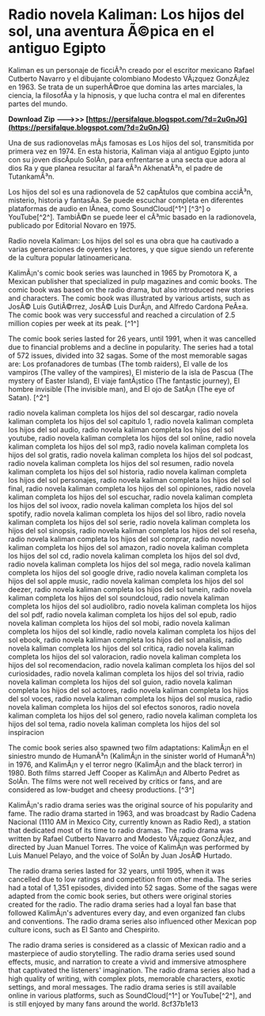 
 
# Radio novela Kaliman: Los hijos del sol, una aventura Ã©pica en el antiguo Egipto
 
Kaliman es un personaje de ficciÃ³n creado por el escritor mexicano Rafael Cutberto Navarro y el dibujante colombiano Modesto VÃ¡zquez GonzÃ¡lez en 1963. Se trata de un superhÃ©roe que domina las artes marciales, la ciencia, la filosofÃ­a y la hipnosis, y que lucha contra el mal en diferentes partes del mundo.
 
**Download Zip --->>> [https://persifalque.blogspot.com/?d=2uGnJG](https://persifalque.blogspot.com/?d=2uGnJG)**


 
Una de sus radionovelas mÃ¡s famosas es Los hijos del sol, transmitida por primera vez en 1974. En esta historia, Kaliman viaja al antiguo Egipto junto con su joven discÃ­pulo SolÃ­n, para enfrentarse a una secta que adora al dios Ra y que planea resucitar al faraÃ³n AkhenatÃ³n, el padre de TutankamÃ³n.
 
Los hijos del sol es una radionovela de 52 capÃ­tulos que combina acciÃ³n, misterio, historia y fantasÃ­a. Se puede escuchar completa en diferentes plataformas de audio en lÃ­nea, como SoundCloud[^1^] [^3^] o YouTube[^2^]. TambiÃ©n se puede leer el cÃ³mic basado en la radionovela, publicado por Editorial Novaro en 1975.
 
Radio novela Kaliman: Los hijos del sol es una obra que ha cautivado a varias generaciones de oyentes y lectores, y que sigue siendo un referente de la cultura popular latinoamericana.
  
KalimÃ¡n's comic book series was launched in 1965 by Promotora K, a Mexican publisher that specialized in pulp magazines and comic books. The comic book was based on the radio drama, but also introduced new stories and characters. The comic book was illustrated by various artists, such as JosÃ© Luis GutiÃ©rrez, JosÃ© Luis DurÃ¡n, and Alfredo Cardona PeÃ±a. The comic book was very successful and reached a circulation of 2.5 million copies per week at its peak. [^1^]
 
The comic book series lasted for 26 years, until 1991, when it was cancelled due to financial problems and a decline in popularity. The series had a total of 572 issues, divided into 32 sagas. Some of the most memorable sagas are: Los profanadores de tumbas (The tomb raiders), El valle de los vampiros (The valley of the vampires), El misterio de la isla de Pascua (The mystery of Easter Island), El viaje fantÃ¡stico (The fantastic journey), El hombre invisible (The invisible man), and El ojo de SatÃ¡n (The eye of Satan). [^2^]
 
radio novela kaliman completa los hijos del sol descargar,  radio novela kaliman completa los hijos del sol capitulo 1,  radio novela kaliman completa los hijos del sol audio,  radio novela kaliman completa los hijos del sol youtube,  radio novela kaliman completa los hijos del sol online,  radio novela kaliman completa los hijos del sol mp3,  radio novela kaliman completa los hijos del sol gratis,  radio novela kaliman completa los hijos del sol podcast,  radio novela kaliman completa los hijos del sol resumen,  radio novela kaliman completa los hijos del sol historia,  radio novela kaliman completa los hijos del sol personajes,  radio novela kaliman completa los hijos del sol final,  radio novela kaliman completa los hijos del sol opiniones,  radio novela kaliman completa los hijos del sol escuchar,  radio novela kaliman completa los hijos del sol ivoox,  radio novela kaliman completa los hijos del sol spotify,  radio novela kaliman completa los hijos del sol libro,  radio novela kaliman completa los hijos del sol serie,  radio novela kaliman completa los hijos del sol sinopsis,  radio novela kaliman completa los hijos del sol reseña,  radio novela kaliman completa los hijos del sol comprar,  radio novela kaliman completa los hijos del sol amazon,  radio novela kaliman completa los hijos del sol cd,  radio novela kaliman completa los hijos del sol dvd,  radio novela kaliman completa los hijos del sol mega,  radio novela kaliman completa los hijos del sol google drive,  radio novela kaliman completa los hijos del sol apple music,  radio novela kaliman completa los hijos del sol deezer,  radio novela kaliman completa los hijos del sol tunein,  radio novela kaliman completa los hijos del sol soundcloud,  radio novela kaliman completa los hijos del sol audiolibro,  radio novela kaliman completa los hijos del sol pdf,  radio novela kaliman completa los hijos del sol epub,  radio novela kaliman completa los hijos del sol mobi,  radio novela kaliman completa los hijos del sol kindle,  radio novela kaliman completa los hijos del sol ebook,  radio novela kaliman completa los hijos del sol analisis,  radio novela kaliman completa los hijos del sol critica,  radio novela kaliman completa los hijos del sol valoracion,  radio novela kaliman completa los hijos del sol recomendacion,  radio novela kaliman completa los hijos del sol curiosidades,  radio novela kaliman completa los hijos del sol trivia,  radio novela kaliman completa los hijos del sol guion,  radio novela kaliman completa los hijos del sol actores,  radio novela kaliman completa los hijos del sol voces,  radio novela kaliman completa los hijos del sol musica,  radio novela kaliman completa los hijos del sol efectos sonoros,  radio novela kaliman completa los hijos del sol genero,  radio novela kaliman completa los hijos del sol tema,  radio novela kaliman completa los hijos del sol inspiracion
 
The comic book series also spawned two film adaptations: KalimÃ¡n en el siniestro mundo de HumanÃ³n (KalimÃ¡n in the sinister world of HumanÃ³n) in 1976, and KalimÃ¡n y el terror negro (KalimÃ¡n and the black terror) in 1980. Both films starred Jeff Cooper as KalimÃ¡n and Alberto Pedret as SolÃ­n. The films were not well received by critics or fans, and are considered as low-budget and cheesy productions. [^3^]
  
KalimÃ¡n's radio drama series was the original source of his popularity and fame. The radio drama started in 1963, and was broadcast by Radio Cadena Nacional (1110 AM in Mexico City, currently known as Radio Red), a station that dedicated most of its time to radio dramas. The radio drama was written by Rafael Cutberto Navarro and Modesto VÃ¡zquez GonzÃ¡lez, and directed by Juan Manuel Torres. The voice of KalimÃ¡n was performed by Luis Manuel Pelayo, and the voice of SolÃ­n by Juan JosÃ© Hurtado.
 
The radio drama series lasted for 32 years, until 1995, when it was cancelled due to low ratings and competition from other media. The series had a total of 1,351 episodes, divided into 52 sagas. Some of the sagas were adapted from the comic book series, but others were original stories created for the radio. The radio drama series had a loyal fan base that followed KalimÃ¡n's adventures every day, and even organized fan clubs and conventions. The radio drama series also influenced other Mexican pop culture icons, such as El Santo and Chespirito.
 
The radio drama series is considered as a classic of Mexican radio and a masterpiece of audio storytelling. The radio drama series used sound effects, music, and narration to create a vivid and immersive atmosphere that captivated the listeners' imagination. The radio drama series also had a high quality of writing, with complex plots, memorable characters, exotic settings, and moral messages. The radio drama series is still available online in various platforms, such as SoundCloud[^1^] or YouTube[^2^], and is still enjoyed by many fans around the world.
 8cf37b1e13
 
